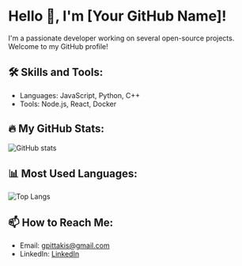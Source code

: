 # Hello 👋, I'm [Your GitHub Name]!

I'm a passionate developer working on several open-source projects. Welcome to my GitHub profile!

## 🛠 Skills and Tools:
- Languages: JavaScript, Python, C++
- Tools: Node.js, React, Docker

## 🔥 My GitHub Stats:
![GitHub stats](https://github-readme-stats.vercel.app/api?username=GeorgeOLoco&show_icons=true&theme=tokyonight)

## 📊 Most Used Languages:
![Top Langs](https://github-readme-stats.vercel.app/api/top-langs/?username=GeorgeOLoco&layout=compact&theme=tokyonight)

## 📫 How to Reach Me:
- Email: [gpittakis@gmail.com](mailto:gpittakis@gmail.com)
- LinkedIn: [LinkedIn](https://www.linkedin.com/in/gpittakis/)

